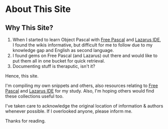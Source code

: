 # About This Site

## Why This Site?

1. When I started to learn Object Pascal with [Free Pascal](https://www.freepascal.org) and [Lazarus IDE](https://www.lazarus-ide.org), I found the wikis informative, but difficult for me to follow due to my knowledge gap and English as second language.
2. I found gems on Free Pascal (and Lazarus) out there and would like to put them all in one bucket for quick retrieval.
3. Documenting stuff is theraputic, isn't it?

Hence, this site.

I'm compiling my own snippets and others, also resources relating to [Free Pascal](https://www.freepascal.org) and [Lazarus IDE](https://www.lazarus-ide.org) for my study. Also, I'm hoping others would find these collections useful too.

I've taken care to acknowledge the original location of information & authors whenever possible. If I overlooked anyone, please inform me.

Thanks for reading.
